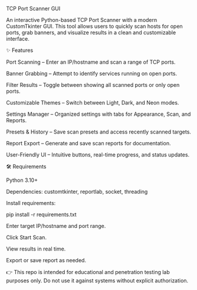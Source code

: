 TCP Port Scanner GUI

An interactive Python-based TCP Port Scanner with a modern CustomTkinter GUI. This tool allows users to quickly scan hosts for open ports, grab banners, and visualize results in a clean and customizable interface.

✨ Features

Port Scanning – Enter an IP/hostname and scan a range of TCP ports.

Banner Grabbing – Attempt to identify services running on open ports.

Filter Results – Toggle between showing all scanned ports or only open ports.

Customizable Themes – Switch between Light, Dark, and Neon modes.

Settings Manager – Organized settings with tabs for Appearance, Scan, and Reports.

Presets & History – Save scan presets and access recently scanned targets.

Report Export – Generate and save scan reports for documentation.

User-Friendly UI – Intuitive buttons, real-time progress, and status updates.

🛠 Requirements

Python 3.10+

Dependencies: customtkinter, reportlab, socket, threading

Install requirements:

pip install -r requirements.txt

Enter target IP/hostname and port range.

Click Start Scan.

View results in real time.

Export or save report as needed.

👉 This repo is intended for educational and penetration testing lab purposes only. Do not use it against systems without explicit authorization.


